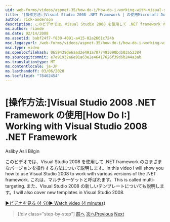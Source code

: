 ```yaml
---
uid: web-forms/videos/aspnet-35/how-do-i/how-do-i-working-with-visual-studio-2008-net-framework
title: '[操作方法:]Visual Studio 2008 .NET Framework | の使用Microsoft Docs'
author: rick-anderson
description: このビデオでは、Visual Studio 2008 を使用して .NET framework のさまざまなバージョンを操作する方法について説明します。 これは、マルチターゲットと呼ばれます。 さらに...
ms.author: riande
ms.date: 02/14/2008
ms.assetid: babf24f7-f830-4091-a415-02a2661c724b
msc.legacyurl: /web-forms/videos/aspnet-35/how-do-i/how-do-i-working-with-visual-studio-2008-net-framework
msc.type: video
ms.openlocfilehash: 0659439de6aad2e491a7077493090bdb03a52384
ms.sourcegitcommit: e7e91932a6e91a63e2e46417626f39d6b244a3ab
ms.translationtype: MT
ms.contentlocale: ja-JP
ms.lasthandoff: 03/06/2020
ms.locfileid: "78462454"
---
```

# <a name="how-do-i-working-with-visual-studio-2008-net-framework"></a><span data-ttu-id="ba556-105">[操作方法:]Visual Studio 2008 .NET Framework の使用</span><span class="sxs-lookup"><span data-stu-id="ba556-105">[How Do I:] Working with Visual Studio 2008 .NET Framework</span></span>

<span data-ttu-id="ba556-106">Asli</span><span class="sxs-lookup"><span data-stu-id="ba556-106">by Asli Bilgin</span></span>

<span data-ttu-id="ba556-107">このビデオでは、Visual Studio 2008 を使用して .NET framework のさまざまなバージョンを操作する方法について説明します。</span><span class="sxs-lookup"><span data-stu-id="ba556-107">In this video I will show you how to use Visual Studio 2008 to work with various versions of the .NET framework.</span></span> <span data-ttu-id="ba556-108">これは、マルチターゲットと呼ばれます。</span><span class="sxs-lookup"><span data-stu-id="ba556-108">This is called multi-targeting.</span></span> <span data-ttu-id="ba556-109">また、Visual Studio 2008 の新しいテンプレートについても説明します。</span><span class="sxs-lookup"><span data-stu-id="ba556-109">I will also cover new templates in Visual Studio 2008.</span></span>

[<span data-ttu-id="ba556-110">&#9654;ビデオを見る (4 分)</span><span class="sxs-lookup"><span data-stu-id="ba556-110">&#9654; Watch video (4 minutes)</span></span>](https://channel9.msdn.com/Blogs/ASP-NET-Site-Videos/how-do-i-working-with-visual-studio-2008-net-framework)

> [!div class="step-by-step"]
> <span data-ttu-id="ba556-111">[前へ](how-do-i-cascading-style-sheets-in-visual-studio-2008.md)
> [次へ](how-do-i-adding-elements-to-a-css-file-and-create-new-css-on-the-fly.md)</span><span class="sxs-lookup"><span data-stu-id="ba556-111">[Previous](how-do-i-cascading-style-sheets-in-visual-studio-2008.md)
[Next](how-do-i-adding-elements-to-a-css-file-and-create-new-css-on-the-fly.md)</span></span>
